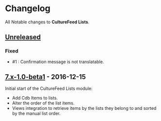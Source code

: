 # Changelog
All Notable changes to **CultureFeed Lists**.


## [Unreleased]
### Fixed
* #1 : Confirmation message is not translatable.




## [7.x-1.0-beta1] - 2016-12-15
Initial start of the CultureFeed Lists module:

* Add Cdb Items to lists.
* Alter the order of the list items.
* Views integration to retrieve items by the lists they belong to and sorted
  by the manual list order.




[Unreleased]: https://github.com/digipolisgent/drupal_module_culturefeed-lists/compare/master...develop
[7.x-1.0-beta1]: https://github.com/digipolisgent/drupal_module_culturefeed-lists/releases/tag/7.x-1.0-beta1
